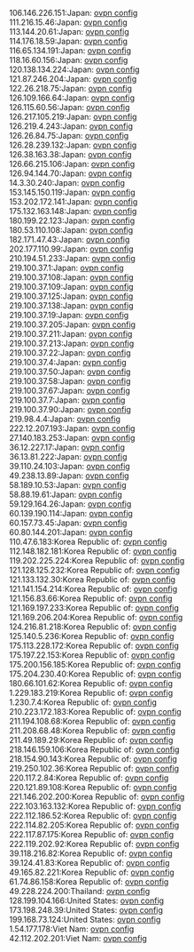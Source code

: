 106.146.226.151:Japan: [ovpn config](vpn/106_146_226_151.ovpn)  
111.216.15.46:Japan: [ovpn config](vpn/111_216_15_46.ovpn)  
113.144.20.61:Japan: [ovpn config](vpn/113_144_20_61.ovpn)  
114.176.18.59:Japan: [ovpn config](vpn/114_176_18_59.ovpn)  
116.65.134.191:Japan: [ovpn config](vpn/116_65_134_191.ovpn)  
118.16.60.156:Japan: [ovpn config](vpn/118_16_60_156.ovpn)  
120.138.134.224:Japan: [ovpn config](vpn/120_138_134_224.ovpn)  
121.87.246.204:Japan: [ovpn config](vpn/121_87_246_204.ovpn)  
122.26.218.75:Japan: [ovpn config](vpn/122_26_218_75.ovpn)  
126.109.166.64:Japan: [ovpn config](vpn/126_109_166_64.ovpn)  
126.115.60.56:Japan: [ovpn config](vpn/126_115_60_56.ovpn)  
126.217.105.219:Japan: [ovpn config](vpn/126_217_105_219.ovpn)  
126.219.4.243:Japan: [ovpn config](vpn/126_219_4_243.ovpn)  
126.26.84.75:Japan: [ovpn config](vpn/126_26_84_75.ovpn)  
126.28.239.132:Japan: [ovpn config](vpn/126_28_239_132.ovpn)  
126.38.163.38:Japan: [ovpn config](vpn/126_38_163_38.ovpn)  
126.66.215.106:Japan: [ovpn config](vpn/126_66_215_106.ovpn)  
126.94.144.70:Japan: [ovpn config](vpn/126_94_144_70.ovpn)  
14.3.30.240:Japan: [ovpn config](vpn/14_3_30_240.ovpn)  
153.145.150.119:Japan: [ovpn config](vpn/153_145_150_119.ovpn)  
153.202.172.141:Japan: [ovpn config](vpn/153_202_172_141.ovpn)  
175.132.163.148:Japan: [ovpn config](vpn/175_132_163_148.ovpn)  
180.199.22.123:Japan: [ovpn config](vpn/180_199_22_123.ovpn)  
180.53.110.108:Japan: [ovpn config](vpn/180_53_110_108.ovpn)  
182.171.47.43:Japan: [ovpn config](vpn/182_171_47_43.ovpn)  
202.177.110.99:Japan: [ovpn config](vpn/202_177_110_99.ovpn)  
210.194.51.233:Japan: [ovpn config](vpn/210_194_51_233.ovpn)  
219.100.37.1:Japan: [ovpn config](vpn/219_100_37_1.ovpn)  
219.100.37.108:Japan: [ovpn config](vpn/219_100_37_108.ovpn)  
219.100.37.109:Japan: [ovpn config](vpn/219_100_37_109.ovpn)  
219.100.37.125:Japan: [ovpn config](vpn/219_100_37_125.ovpn)  
219.100.37.138:Japan: [ovpn config](vpn/219_100_37_138.ovpn)  
219.100.37.19:Japan: [ovpn config](vpn/219_100_37_19.ovpn)  
219.100.37.205:Japan: [ovpn config](vpn/219_100_37_205.ovpn)  
219.100.37.211:Japan: [ovpn config](vpn/219_100_37_211.ovpn)  
219.100.37.213:Japan: [ovpn config](vpn/219_100_37_213.ovpn)  
219.100.37.22:Japan: [ovpn config](vpn/219_100_37_22.ovpn)  
219.100.37.4:Japan: [ovpn config](vpn/219_100_37_4.ovpn)  
219.100.37.50:Japan: [ovpn config](vpn/219_100_37_50.ovpn)  
219.100.37.58:Japan: [ovpn config](vpn/219_100_37_58.ovpn)  
219.100.37.67:Japan: [ovpn config](vpn/219_100_37_67.ovpn)  
219.100.37.7:Japan: [ovpn config](vpn/219_100_37_7.ovpn)  
219.100.37.90:Japan: [ovpn config](vpn/219_100_37_90.ovpn)  
219.98.4.4:Japan: [ovpn config](vpn/219_98_4_4.ovpn)  
222.12.207.193:Japan: [ovpn config](vpn/222_12_207_193.ovpn)  
27.140.183.253:Japan: [ovpn config](vpn/27_140_183_253.ovpn)  
36.12.227.17:Japan: [ovpn config](vpn/36_12_227_17.ovpn)  
36.13.81.222:Japan: [ovpn config](vpn/36_13_81_222.ovpn)  
39.110.24.103:Japan: [ovpn config](vpn/39_110_24_103.ovpn)  
49.238.13.89:Japan: [ovpn config](vpn/49_238_13_89.ovpn)  
58.189.10.53:Japan: [ovpn config](vpn/58_189_10_53.ovpn)  
58.88.19.61:Japan: [ovpn config](vpn/58_88_19_61.ovpn)  
59.129.164.26:Japan: [ovpn config](vpn/59_129_164_26.ovpn)  
60.139.190.114:Japan: [ovpn config](vpn/60_139_190_114.ovpn)  
60.157.73.45:Japan: [ovpn config](vpn/60_157_73_45.ovpn)  
60.80.144.201:Japan: [ovpn config](vpn/60_80_144_201.ovpn)  
110.47.6.183:Korea Republic of: [ovpn config](vpn/110_47_6_183.ovpn)  
112.148.182.181:Korea Republic of: [ovpn config](vpn/112_148_182_181.ovpn)  
119.202.225.224:Korea Republic of: [ovpn config](vpn/119_202_225_224.ovpn)  
121.128.125.232:Korea Republic of: [ovpn config](vpn/121_128_125_232.ovpn)  
121.133.132.30:Korea Republic of: [ovpn config](vpn/121_133_132_30.ovpn)  
121.141.154.214:Korea Republic of: [ovpn config](vpn/121_141_154_214.ovpn)  
121.156.83.66:Korea Republic of: [ovpn config](vpn/121_156_83_66.ovpn)  
121.169.197.233:Korea Republic of: [ovpn config](vpn/121_169_197_233.ovpn)  
121.169.206.204:Korea Republic of: [ovpn config](vpn/121_169_206_204.ovpn)  
124.216.81.218:Korea Republic of: [ovpn config](vpn/124_216_81_218.ovpn)  
125.140.5.236:Korea Republic of: [ovpn config](vpn/125_140_5_236.ovpn)  
175.113.228.172:Korea Republic of: [ovpn config](vpn/175_113_228_172.ovpn)  
175.197.22.153:Korea Republic of: [ovpn config](vpn/175_197_22_153.ovpn)  
175.200.156.185:Korea Republic of: [ovpn config](vpn/175_200_156_185.ovpn)  
175.204.230.40:Korea Republic of: [ovpn config](vpn/175_204_230_40.ovpn)  
180.66.101.62:Korea Republic of: [ovpn config](vpn/180_66_101_62.ovpn)  
1.229.183.219:Korea Republic of: [ovpn config](vpn/1_229_183_219.ovpn)  
1.230.7.4:Korea Republic of: [ovpn config](vpn/1_230_7_4.ovpn)  
210.223.172.183:Korea Republic of: [ovpn config](vpn/210_223_172_183.ovpn)  
211.194.108.68:Korea Republic of: [ovpn config](vpn/211_194_108_68.ovpn)  
211.208.68.48:Korea Republic of: [ovpn config](vpn/211_208_68_48.ovpn)  
211.49.189.29:Korea Republic of: [ovpn config](vpn/211_49_189_29.ovpn)  
218.146.159.106:Korea Republic of: [ovpn config](vpn/218_146_159_106.ovpn)  
218.154.90.143:Korea Republic of: [ovpn config](vpn/218_154_90_143.ovpn)  
219.250.102.36:Korea Republic of: [ovpn config](vpn/219_250_102_36.ovpn)  
220.117.2.84:Korea Republic of: [ovpn config](vpn/220_117_2_84.ovpn)  
220.121.89.108:Korea Republic of: [ovpn config](vpn/220_121_89_108.ovpn)  
221.146.202.200:Korea Republic of: [ovpn config](vpn/221_146_202_200.ovpn)  
222.103.163.132:Korea Republic of: [ovpn config](vpn/222_103_163_132.ovpn)  
222.112.186.52:Korea Republic of: [ovpn config](vpn/222_112_186_52.ovpn)  
222.114.82.205:Korea Republic of: [ovpn config](vpn/222_114_82_205.ovpn)  
222.117.87.175:Korea Republic of: [ovpn config](vpn/222_117_87_175.ovpn)  
222.119.202.92:Korea Republic of: [ovpn config](vpn/222_119_202_92.ovpn)  
39.118.216.82:Korea Republic of: [ovpn config](vpn/39_118_216_82.ovpn)  
39.124.41.83:Korea Republic of: [ovpn config](vpn/39_124_41_83.ovpn)  
49.165.82.221:Korea Republic of: [ovpn config](vpn/49_165_82_221.ovpn)  
61.74.86.158:Korea Republic of: [ovpn config](vpn/61_74_86_158.ovpn)  
49.228.224.200:Thailand: [ovpn config](vpn/49_228_224_200.ovpn)  
128.199.104.166:United States: [ovpn config](vpn/128_199_104_166.ovpn)  
173.198.248.39:United States: [ovpn config](vpn/173_198_248_39.ovpn)  
199.168.73.124:United States: [ovpn config](vpn/199_168_73_124.ovpn)  
1.54.177.178:Viet Nam: [ovpn config](vpn/1_54_177_178.ovpn)  
42.112.202.201:Viet Nam: [ovpn config](vpn/42_112_202_201.ovpn)  
